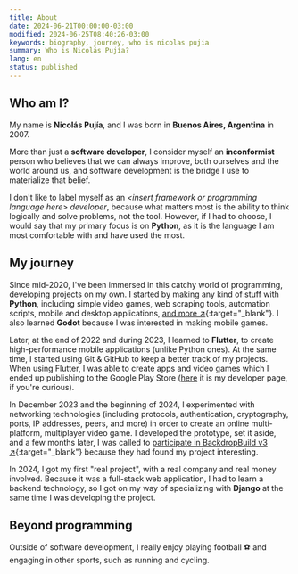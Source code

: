 ```yaml
---
title: About
date: 2024-06-21T00:00:00-03:00
modified: 2024-06-25T08:40:26-03:00
keywords: biography, journey, who is nicolas pujia
summary: Who is Nicolás Pujía?
lang: en
status: published
---
```


## Who am I?

My name is **Nicolás Pujía**, and I was born in **Buenos Aires, Argentina** in 2007.

More than just a **software developer**, I consider myself an **inconformist** person who believes that we can always improve, both ourselves and the world around us, and software development is the bridge I use to materialize that belief.

I don't like to label myself as an *<insert framework or programming language here\> developer*, because what matters most is the ability to think logically and solve problems, not the tool. However, if I had to choose, I would say that my primary focus is on **Python**, as it is the language I am most comfortable with and have used the most.

## My journey

Since mid-2020, I've been immersed in this catchy world of programming, developing projects on my own. I started by making any kind of stuff with **Python**, including simple video games, web scraping tools, automation scripts, mobile and desktop applications, [and more ↗](https://github.com/nicopujia/old_projects){:target="_blank"}. I also learned **Godot** because I was interested in making mobile games.

Later, at the end of 2022 and during 2023, I learned to **Flutter**, to create high-performance mobile applications (unlike Python ones). At the same time, I started using Git & GitHub to keep a better track of my projects. When using Flutter, I was able to create apps and video games which I ended up publishing to the Google Play Store ([here](https://play.google.com/store/apps/dev?id=8059097220194731179) it is my developer page, if you're curious).

In December 2023 and the beginning of 2024, I experimented with networking technologies (including protocols, authentication, cryptography, ports, IP addresses, peers, and more) in order to create an online multi-platform, multiplayer video game. I developed the prototype, set it aside, and a few months later, I was called to [participate in BackdropBuild v3 ↗](https://backdropbuild.com/builds/v3/biome-fighters){:target="_blank"} because they had found my project interesting.

In 2024, I got my first "real project", with a real company and real money involved. Because it was a full-stack web application, I had to learn a backend technology, so I got on my way of specializing with **Django** at the same time I was developing the project.

## Beyond programming

Outside of software development, I really enjoy playing football ⚽ and engaging in other sports, such as running and cycling.
